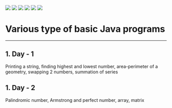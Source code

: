 ![](https://img.shields.io/badge/git-fff7f8?colorA=faf0f0&colorB=db4823&style=for-the-badge&logo=git)
![](https://img.shields.io/badge/github-fff7f8?colorA=080808&colorB=8a8a8a&style=for-the-badge&logo=github)
![](https://img.shields.io/badge/for-you-099450?colorA=80bf69&colorB=099450&style=for-the-badge)
![](https://img.shields.io/badge/check_it-out-bee5ed?colorA=37b6bd&colorB=3c9bb5&style=for-the-badge)
![](https://img.shields.io/badge/java-used-bee5ed?colorA=b0c92e&colorB=487d3e&style=for-the-badge&logo=java)
![](https://img.shields.io/badge/eclipse_ide-4.15.0-181717?colorA=2c2255&colorB=3c5280&style=for-the-badge&logo=eclipse-ide)
# Various type of basic Java programs
---
## 1. Day - 1
Printing a string, finding highest and lowest number, area-perimeter of a geometry, swapping 2 numbers, summation of series
## 1. Day - 2
Palindromic number, Armstrong and perfect number, array, matrix
